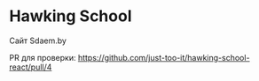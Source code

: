 # Hawking School
Сайт Sdaem.by

PR для проверки: https://github.com/just-too-it/hawking-school-react/pull/4
